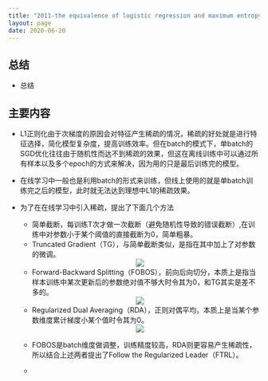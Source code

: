 ```yaml
---
title: "2011-the equivalence of logistic regression and maximum entropymodels "
layout: page
date: 2020-06-20
---
```




## 总结

- 总结

## 主要内容

- L1正则化由于次梯度的原因会对特征产生稀疏的情况，稀疏的好处就是进行特征选择，简化模型复杂度，提高训练效率。但在batch的模式下，单batch的SGD优化往往由于随机性而达不到稀疏的效果，但这在离线训练中可以通过所有样本以及多个epoch的方式来解决，因为用的只是最后训练完的模型。
- 在线学习中一般也是利用batch的形式来训练，但线上使用的就是单batch训练完之后的模型，此时就无法达到理想中L1的稀疏效果。
- 为了在在线学习中引入稀疏，提出了下面几个方法
    - 简单截断，每训练T次才做一次截断（避免随机性导致的错误截断）,在训练中对参数小于某个阈值的直接截断为0，简单粗暴。
    - Truncated Gradient（TG），与简单截断类似，是指在其中加上了对参数的微调。
    <div style="text-align: center"><img src="/wiki/attach/images/onlinTrain-01.png" style="max-width:500px"></div>

    - Forward-Backward Splitting（FOBOS），前向后向切分，本质上是指当样本训练中某次更新后的参数绝对值不够大时令其为0，和TG其实是差不多的。
    <div style="text-align: center"><img src="/wiki/attach/images/onlinTrain-02.png" style="max-width:500px"></div>
    
    - Regularized Dual Averaging（RDA），正则对偶平均，本质上是当某个参数维度累计梯度小某个值时令其为0。
    <div style="text-align: center"><img src="/wiki/attach/images/onlinTrain-03.png" style="max-width:500px"></div>
    
    - FOBOS是batch维度做调整，训练精度较高，RDA则更容易产生稀疏性，所以结合上述两者提出了Follow the Regularized Leader（FTRL）。
    
    - 